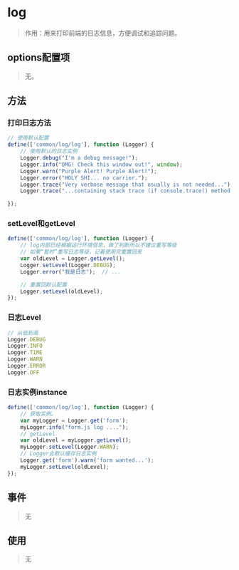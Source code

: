 # log

> 作用：用来打印前端的日志信息，方便调试和追踪问题。



## options配置项

> 无。



## 方法

### 打印日志方法

```javascript
// 使用默认配置
define(['common/log/log'], function (Logger) {
    // 使用默认的日志实例
    Logger.debug("I'm a debug message!");
    Logger.info("OMG! Check this window out!", window);
    Logger.warn("Purple Alert! Purple Alert!");
    Logger.error("HOLY SHI... no carrier.");
    Logger.trace("Very verbose message that usually is not needed...");
    Logger.trace("...containing stack trace (if console.trace() method supports it)");

});
```

### setLevel和getLevel

```javascript
define(['common/log/log'], function (Logger) {
    // log内部已经根据运行环境信息，做了判断所以不建议重写等级
    // 如果“暂时”重写日志等级，记着使用完重置回来
    var oldLevel = Logger.getLevel();
    Logger.setLevel(Logger.DEBUG);
    Logger.error("我是日志");  // ...

    // 重置回默认配置
    Logger.setLevel(oldLevel);
});
```



### 日志Level

```javascript
// 从低到高
Logger.DEBUG 
Logger.INFO
Logger.TIME
Logger.WARN
Logger.ERROR
Logger.OFF
```



### 日志实例instance

```javascript
define(['common/log/log'], function (Logger) {
    // 获取实例。
    var myLogger = Logger.get('form');
    myLogger.info("form.js log ....");
    // getLevel
    var oldLevel = myLogger.getLevel();
    myLogger.setLevel(Logger.WARN);
    // Logger会默认缓存日志实例
    Logger.get('form').warn('form wanted...');
    myLogger.setLevel(oldLevel);
});
```





## 事件
> 无

## 使用

> 无